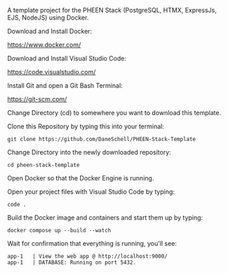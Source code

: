 A template project for the PHEEN Stack (PostgreSQL, HTMX, ExpressJs, EJS, NodeJS) using Docker.

Download and Install Docker:

https://www.docker.com/

Download and Install Visual Studio Code:

https://code.visualstudio.com/

Install Git and open a Git Bash Terminal:

https://git-scm.com/

Change Directory (cd) to somewhere you want to download this template.

Clone this Repository by typing this into your terminal:

`git clone https://github.com/DaneSchell/PHEEN-Stack-Template`

Change Directory into the newly downloaded repository:

`cd pheen-stack-template`

Open Docker so that the Docker Engine is running.

Open your project files with Visual Studio Code by typing:

`code .`

Build the Docker image and containers and start them up by typing:

`docker compose up --build --watch`

Wait for confirmation that everything is running, you'll see:

```
app-1   | View the web app @ http://localhost:9000/
app-1   | DATABASE: Running on port 5432.
```
